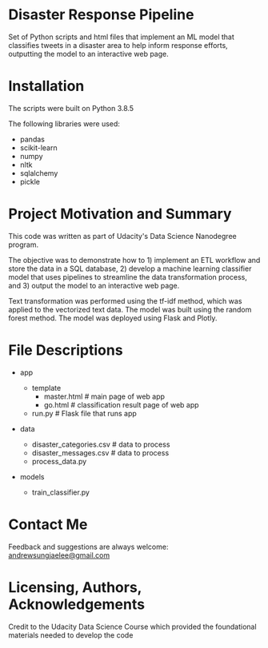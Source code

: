 # Disaster Response Pipeline
Set of Python scripts and html files that implement an ML model that classifies tweets in a disaster area to help inform response efforts, outputting the model to an interactive web page.

# Installation
The scripts were built on Python 3.8.5

The following libraries were used:
- pandas
- scikit-learn 
- numpy
- nltk
- sqlalchemy
- pickle

# Project Motivation and Summary
This code was written as part of Udacity's Data Science Nanodegree program. 

The objective was to demonstrate how to 1) implement an ETL workflow and store the data in a SQL database, 2) develop a machine learning classifier model that uses pipelines to streamline the data transformation process, and 3) output the model to an interactive web page.

Text transformation was performed using the tf-idf method, which was applied to the vectorized text data. The model was built using the random forest method. The model was deployed using Flask and Plotly.

# File Descriptions
* app
  * template
    * master.html  # main page of web app
    * go.html  # classification result page of web app
  * run.py  # Flask file that runs app

* data
  * disaster_categories.csv  # data to process 
  * disaster_messages.csv  # data to process
  * process_data.py

* models
  * train_classifier.py

# Contact Me
Feedback and suggestions are always welcome: andrewsungjaelee@gmail.com

# Licensing, Authors, Acknowledgements
Credit to the Udacity Data Science Course which provided the foundational materials needed to develop the code
